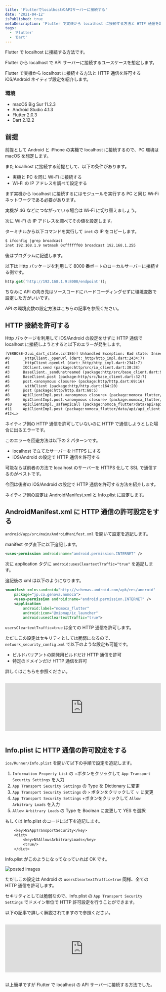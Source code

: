 ```yaml
---
title: 'FlutterでlocalhostのAPIサーバーに接続する'
date: '2021-04-12'
isPublished: true
metaDescription: 'Flutter で実機から localhost に接続する方法と HTTP 通信を許可する iOS/Android ネイティブ設定を紹介します。'
tags:
  - 'Flutter'
  - 'Dart'
---
```


Flutter で localhost に接続する方法です。

Flutter から localhost で API サーバーに接続するユースケースを想定します。

Flutter で実機から localhost に接続する方法と HTTP 通信を許可する iOS/Android ネイティブ設定を紹介します。

### 環境

- macOS Big Sur 11.2.3
- Android Studio 4.1.3
- Flutter 2.0.3
- Dart 2.12.2

## 前提

前提として Android と iPhone の実機で localhost に接続するので、PC 環境は macOS を想定します。

また localhost に接続する前提として、以下の条件があります。

- 実機と PC を同じ Wi-Fi に接続する
- Wi-Fi の IP アドレスを調べて設定する

まず実機から localhost に接続するにはモジュールを実行する PC と同じ Wi-Fi ネットワークである必要があります。

実機が 4G などにつながっている場合は Wi-Fi に切り替えましょう。

次に Wi-Fi の IP アドレスを調べてその値を設定します。

ターミナルから以下コマンドを実行して `inet` の IP をコピーします。

```txt
$ ifconfig |grep broadcast
inet 192.168.1.9 netmask 0xffffff00 broadcast 192.168.1.255
```

後はプログラムに記述します。

以下は Http パッケージを利用して 8000 番ポートのローカルサーバーに接続する例です。

```dart
http.get('http://192.168.1.9:8000/endpoint'));
```

ちなみに API の向き先はソースコードにハードコーディングせずに環境変数で設定した方がいいです。

API の環境変数の設定方法はこちらの記事を参照ください。

## HTTP 接続を許可する

Http パッケージを利用して iOS/Android の設定をせずに HTTP 通信で localhost に接続しようとすると以下のエラーが発生します。

```txt
[VERBOSE-2:ui_dart_state.cc(186)] Unhandled Exception: Bad state: Insecure HTTP is not allowed by platform: http://192.168.1.9:8000/v7/users/
#0      _HttpClient._openUrl (dart:_http/http_impl.dart:2434:7)
#1      _HttpClient.openUrl (dart:_http/http_impl.dart:2341:7)
#2      IOClient.send (package:http/src/io_client.dart:30:38)
#3      BaseClient._sendUnstreamed (package:http/src/base_client.dart:93:38)
#4      BaseClient.post (package:http/src/base_client.dart:32:7)
#5      post.<anonymous closure> (package:http/http.dart:69:16)
#6      _withClient (package:http/http.dart:164:20)
#7      post (package:http/http.dart:68:5)
#8      ApiClientImpl.post.<anonymous closure> (package:nomoca_flutter/data/api/api_client.dart:49:37)
#9      ApiClientImpl.post.<anonymous closure> (package:nomoca_flutter/data/api/api_client.dart:49:25)
#10     ApiClientImpl._safeApiCall (package:nomoca_flutter/data/api/api_client.dart:31:38)
#11     ApiClientImpl.post (package:nomoca_flutter/data/api/api_client.dart:49:12)
#12<…>
```

ネイティブ側の HTTP 通信を許可していないのに HTTP で通信しようとした場合に出るエラーです。

このエラーを回避方法は以下の 2 パターンです。

- localhost で立てたサーバーを HTTPS にする
- iOS/Android の設定で HTTP 通信を許可する

可能ならば前者の方法で localhost のサーバーを HTTPS 化して SSL で通信するのがベストです。

今回は後者の iOS/Android の設定で HTTP 通信を許可する方法を紹介します。

ネイティブ側の設定は AndroidManifest.xml と Info.plist に設定します。

## AndroidManifest.xml に HTTP 通信の許可設定をする

`android/app/src/main/AndroidManifest.xml` を開いて設定を追記します。

manifest タグ直下に以下追記します。

```xml
<uses-permission android:name="android.permission.INTERNET" />
```

次に application タグに `android:usesCleartextTraffic="true"` を追記します。

追記後の xml は以下のようになります。

```xml
<manifest xmlns:android="http://schemas.android.com/apk/res/android"
    package="jp.co.genova.nomoca">
    <uses-permission android:name="android.permission.INTERNET" />
    <application
        android:label="nomoca_flutter"
        android:icon="@mipmap/ic_launcher"
        android:usesCleartextTraffic="true">
```

`usersCleartextTraffic=true` は全ての HTTP 通信を許可します。

ただしこの設定はセキリティとしては脆弱になるので、 `network_security_config.xml` で以下のような設定も可能です。

- ビルドバリアントの開発用ビルドだけ HTTP 通信を許可
- 特定のドメインだけ HTTP 通信を許可

詳しくはこちらを参照ください。

<iframe class="hatenablogcard" style="width:100%;height:155px;margin:15px 0;max-width:680px;" title="ネットワーク セキュリティ構成  |  Android デベロッパー  |  Android Developers" src="https://hatenablog-parts.com/embed?url=https://developer.android.com/training/articles/security-config?hl=ja" frameborder="0" scrolling="no"></iframe>

## Info.plist に HTTP 通信の許可設定をする

`ios/Runner/Info.plist` を開いて以下の手順で設定を追記します。

1. `Information Property List` の +ボタンをクリックして `App Transport Security Settings` を入力
1. `App Transport Security Settings` の Type を Dictionary に変更
1. `App Transport Security Settings` の `>` ボタンをクリックして `ｖ` に変更
1. `App Transport Security Settings` +ボタンをクリックして `Allow Arbitrary Loads` を入力
1. `Allow Arbitrary Loads` の Type を Boolean に変更して YES を選択

もしくは Info.plist のコードに以下を追記します。

```txt
	<key>NSAppTransportSecurity</key>
	<dict>
		<key>NSAllowsArbitraryLoads</key>
		<true/>
	</dict>
```

Info.plist がこのようになってなっていれば OK です。

<img src='/images/posts/2021-04-12-1.png' alt='posted images' class='img' />

ただしこの設定は Android の `usersCleartextTraffic=true` 同様、全ての HTTP 通信を許可します。

セキリティとしては脆弱なので、Info.plist の `App Transport Security Settings` でドメイン単位で HTTP 許可設定を行うことができます。

以下の記事で詳しく解説されてますので参照ください。

<iframe class="hatenablogcard" style="width:100%;height:155px;margin:15px 0;max-width:680px;" title="[iOS] ATS対応徹底攻略！対応策とInfo.plistより行うATSの設定値まとめ | DevelopersIO" src="https://hatenablog-parts.com/embed?url=https://dev.classmethod.jp/articles/ios-ats-cheats-info-plist-settings/" frameborder="0" scrolling="no"></iframe>

以上簡単ですが Flutter で localhost の API サーバーに接続する方法でした。
